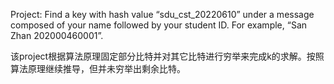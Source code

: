 Project: Find a key with hash value “sdu_cst_20220610” under a message composed of your name followed by your student ID. For example, “San Zhan 202000460001”.

该project根据算法原理固定部分比特并对其它比特进行穷举来完成k的求解。按照算法原理继续推导，但并未穷举出剩余比特。
